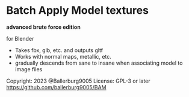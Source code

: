 # Batch Apply Model textures
**advanced brute force edition**

for Blender

* Takes fbx, glb, etc. and outputs gltf
* Works with normal maps, metallic, etc.
* gradually descends from sane to insane when associating model to image files

Copyright:    2023 @Ballerburg9005 
License:      GPL-3 or later
https://github.com/ballerburg9005/BAM
